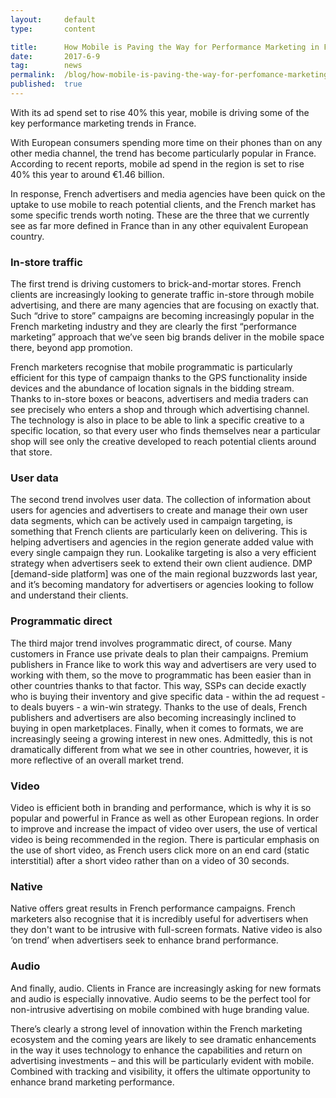 ```yaml
---
layout:     default
type:       content

title:      How Mobile is Paving the Way for Performance Marketing in France
date:       2017-6-9
tag:        news
permalink:  /blog/how-mobile-is-paving-the-way-for-perfomance-marketing-in-france
published:  true
---
```


With its ad spend set to rise 40% this year, mobile is driving some of the key performance marketing trends in France.

With European consumers spending more time on their phones than on any other media channel, the trend has become particularly popular in France. According to recent reports, mobile ad spend in the region is set to rise 40% this year to around €1.46 billion.

In response, French advertisers and media agencies have been quick on the uptake to use mobile to reach potential clients, and the French market has some specific trends worth noting. These are the three that we currently see as far more defined in France than in any other equivalent European country.

### In-store traffic

The first trend is driving customers to brick-and-mortar stores. French clients are increasingly looking to generate traffic in-store through mobile advertising, and there are many agencies that are focusing on exactly that. Such “drive to store” campaigns are becoming increasingly popular in the French marketing industry and they are clearly the first “performance marketing” approach that we’ve seen big brands deliver in the mobile space there, beyond app promotion.

French marketers recognise that mobile programmatic is particularly efficient for this type of campaign thanks to the GPS functionality inside devices and the abundance of location signals in the bidding stream. Thanks to in-store boxes or beacons, advertisers and media traders can see precisely who enters a shop and through which advertising channel. The technology is also in place to be able to link a specific creative to a specific location, so that every user who finds themselves near a particular shop will see only the creative developed to reach potential clients around that store.

### User data

The second trend involves user data. The collection of information about users for agencies and advertisers to create and manage their own user data segments, which can be actively used in campaign targeting, is something that French clients are particularly keen on delivering. This is helping advertisers and agencies in the region generate added value with every single campaign they run. Lookalike targeting is also a very efficient strategy when advertisers seek to extend their own client audience. DMP [demand-side platform] was one of the main regional buzzwords last year, and it’s becoming mandatory for advertisers or agencies looking to follow and understand their clients.

### Programmatic direct

The third major trend involves programmatic direct, of course. Many customers in France use private deals to plan their campaigns. Premium publishers in France like to work this way and advertisers are very used to working with them, so the move to programmatic has been easier than in other countries thanks to that factor. This way, SSPs can decide exactly who is buying their inventory and give specific data - within the ad request - to deals buyers - a win-win strategy. Thanks to the use of deals, French publishers and advertisers are also becoming increasingly inclined to buying in open marketplaces.
Finally, when it comes to formats, we are increasingly seeing a growing interest in new ones. Admittedly, this is not dramatically different from what we see in other countries, however, it is more reflective of an overall market trend.

### Video

Video is efficient both in branding and performance, which is why it is so popular and powerful in France as well as other European regions. In order to improve and increase the impact of video over users, the use of vertical video is being recommended in the region. There is particular emphasis on the use of short video, as French users click more on an end card (static interstitial) after a short video rather than on a video of 30 seconds.  

### Native

Native offers great results in French performance campaigns. French marketers also recognise that it is incredibly useful for advertisers when they don't want to be intrusive with full-screen formats. Native video is also ‘on trend’ when advertisers seek to enhance brand performance.

### Audio

And finally, audio. Clients in France are increasingly asking for new formats and audio is especially innovative. Audio seems to be the perfect tool for non-intrusive advertising on mobile combined with huge branding value.

There’s clearly a strong level of innovation within the French marketing ecosystem and the coming years are likely to see dramatic enhancements in the way it uses technology to enhance the capabilities and return on advertising investments – and this will be particularly evident with mobile. Combined with tracking and visibility, it offers the ultimate opportunity to enhance brand marketing performance.
